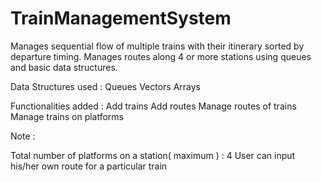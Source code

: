 # TrainManagementSystem


Manages sequential flow of multiple trains with their itinerary sorted by departure timing. Manages routes along 4 or more stations using queues and basic data structures.

Data Structures used :
    Queues 
    Vectors
    Arrays
    
Functionalities added :
    Add trains
    Add routes
    Manage routes of trains 
    Manage trains on platforms
    
Note :

Total number of platforms on a station( maximum ) : 4
User can input his/her own route for a particular train
